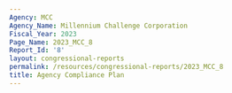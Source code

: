 ```yaml
---
Agency: MCC
Agency_Name: Millennium Challenge Corporation
Fiscal_Year: 2023
Page_Name: 2023_MCC_8
Report_Id: '8'
layout: congressional-reports
permalink: /resources/congressional-reports/2023_MCC_8
title: Agency Compliance Plan
---
```

